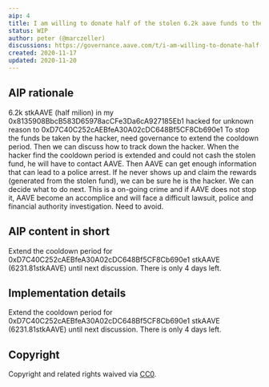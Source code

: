 ```yaml
---
aip: 4
title: I am willing to donate half of the stolen 6.2k aave funds to the community. Or freeze them forever. Just to catch the hacker
status: WIP
author: peter (@marczeller)
discussions: https://governance.aave.com/t/i-am-willing-to-donate-half-of-the-stolen-6-2k-aave-funds-to-the-community-or-freeze-them-forever-just-to-catch-the-hacker/1437
created: 2020-11-17
updated: 2020-11-20
---
```


## AIP rationale

6.2k stkAAVE (half milion) in my 0x8135908BbcB583D65978acCFe3Da6cA927185Eb1 hacked for unknown reason to 0xD7C40C252cAEBfeA30A02cDC648Bf5CF8Cb690e1
To stop the funds be taken by the hacker, need governance to extend the cooldown period. Then we can discuss how to track down the hacker. 
When the hacker find the cooldown period is extended and could not cash the  stolen fund, he will have to contact AAVE. Then AAVE can get enough information that can lead to a police arrest. If he never shows up and claim the rewards (generated from the stolen fund), we can be sure he is the hacker. We can decide what to do next.
This is a on-going crime and if AAVE does not stop it, AAVE become an accomplice and will face a difficult lawsuit, police and financial authority investigation. Need to avoid.

## AIP content in short

Extend the cooldown period for 0xD7C40C252cAEBfeA30A02cDC648Bf5CF8Cb690e1 stkAAVE (6231.81stkAAVE) until next discussion. There is only 4 days left.


## Implementation details

Extend the cooldown period for 0xD7C40C252cAEBfeA30A02cDC648Bf5CF8Cb690e1 stkAAVE (6231.81stkAAVE) until next discussion. There is only 4 days left.
  
## Copyright

Copyright and related rights waived via [CC0](https://creativecommons.org/publicdomain/zero/1.0/).
